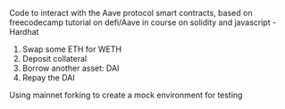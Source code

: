 Code to interact with the Aave protocol smart contracts, based on freecodecamp tutorial on defi/Aave in course on solidity and javascript - Hardhat 

1. Swap some ETH for WETH 
2. Deposit collateral
3. Borrow another asset: DAI
4. Repay the DAI

Using mainnet forking to create a mock environment for testing

